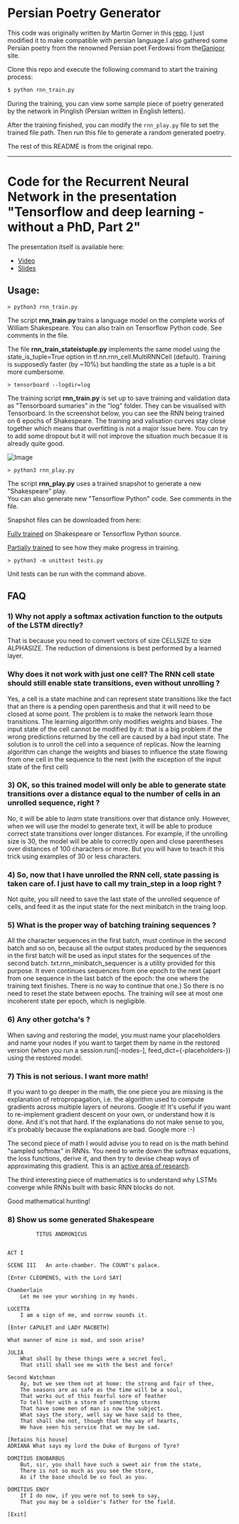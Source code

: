 # Persian Poetry Generator
This code was originally written by Martin Gorner in this [repo](https://github.com/martin-gorner/tensorflow-rnn-shakespeare). 
I just modified it to make compatible with persian language.I also gathered some Persian poetry from the renowned Persian 
poet Ferdowsi from the[Ganjoor](https://ganjoor.net/) site.

Clone this repo and execute the following command to start the training process:

```bash
$ python rnn_train.py
```

During the training, you can view some sample piece of poetry generated by the network in Pinglish (Persian written in English letters).

After the training finished, you can modify the `rnn_play.py` file to set the trained file path. Then run this file to 
generate a random generated poetry.

The rest of this README is from the original repo.

--------------------------------

# Code for the Recurrent Neural Network in the presentation "Tensorflow and deep learning - without a PhD, Part 2"

The presentation itself is available here:

* [Video](https://t.co/cIePWmdxVE)
* [Slides](https://goo.gl/jrd7AR)

## Usage:

```
> python3 rnn_train.py
```
The script **rnn_train.py** trains a language model on the complete works of William Shakespeare.
You can also train on Tensorflow Python code. See comments in the file.

The file **rnn_train_stateistuple.py** implements the same model using 
the state_is_tuple=True option in tf.nn.rnn_cell.MultiRNNCell (default).
Training is supposedly faster (by ~10%) but handling the state as
a tuple is a bit more cumbersome.

```
> tensorboard --logdir=log
```
The training script **rnn_train.py** is set up to save training and validation
data as "Tensorboard sumaries" in the "log" folder. They can be visualised with Tensorboard.
In the screenshot below, you can see the RNN being trained on 6 epochs of Shakespeare.
The training and valisation curves stay close together which means that overfitting is not a major issue here.
 You can try to add some dropout but it will not improve the situation much becasue it is already quite good.
 
![Image](https://martin-gorner.github.io/tensorflow-rnn-shakespeare/tensorboard_screenshot.png)
```
> python3 rnn_play.py
``` 
   
The script **rnn_play.py** uses a trained snapshot to generate a new "Shakespeare" play.  
You can also generate new "Tensorflow Python" code. See comments in the file.

Snapshot files can be downloaded from here:  
   
[Fully trained](https://drive.google.com/file/d/0B5njS_LX6IsDQ1laeDJ6dktSb3M/view?usp=sharing)
on Shakespeare or Tensorflow Python source.   
   
[Partially trained](https://drive.google.com/file/d/0B5njS_LX6IsDc2Y0X1VWc1pVTE0/view?usp=sharing)
to see how they make progress in training.

```
> python3 -m unittest tests.py
```
Unit tests can be run with the command above.
 
## FAQ

### 1) Why not apply a softmax activation function to the outputs of the LSTM directly?
That is because you need to convert vectors of size CELLSIZE to size ALPHASIZE.
The reduction of dimensions is best performed by a learned layer.

###  Why does it not work with just one cell? The RNN cell state should still enable state transitions, even without unrolling ?
Yes, a cell is a state machine and can represent state transitions like
the fact that an there is a pending open parenthesis and that it will need
to be closed at some point. The problem is to make the network learn those
transitions. The learning algorithm only modifies weights and biases. The input
state of the cell cannot be modified by it: that is a big problem if the wrong
predictions returned by the cell are caused by a bad input state. The solution
is to unroll the cell into a sequence of replicas. Now the learning algorithm
can change the weights and biases to influence the state flowing from one cell
in the sequence to the next (with the exception of the input state of the first
cell)

###  3) OK, so this trained model will only be able to generate state transitions over a distance equal to the number of cells in an unrolled sequence, right ?
No, it will be able to *learn* state transitions over that distance only.
However, when we will use the model to generate text, it will be able to produce
correct state transitions over longer distances. For example, if the unrolling
size is 30, the model will be able to correctly open and close parentheses over
distances of 100 characters or more. But you will have to teach it this trick
using examples of 30 or less characters.

###  4) So, now that I have unrolled the RNN cell, state passing is taken care of. I just have to call my train_step in a loop right ?
Not quite, you sill need to save the last state of the unrolled sequence of
cells, and feed it as the input state for the next minibatch in the traing loop.

### 5) What is the proper way of batching training sequences ?
All the character sequences in the first batch, must continue in the second
batch and so on, because all the output states produced by the sequences in the
first batch will be used as input states for the sequences of the second batch.
txt.rnn_minibatch_sequencer is a utility provided for this purpose.
It even continues sequences from one epoch to the next (apart from one sequence
in the last batch of the epoch: the one where the training text finishes. There
is no way to continue that one.) So there is no need to reset the state between
epochs. The training will see at most one incoherent state per epoch, which is
negligible.

### 6) Any other gotcha's ?
When saving and restoring the model, you must name your placeholders and name
your nodes if you want to target them by name in the restored version (when you
run a session.run([-nodes-], feed_dict={-placeholders-}) using the restored model.

### 7) This is not serious. I want more math!
If you want to go deeper in the math, the one piece you are missing is the explanation
of retropropagation, i.e. the algorithm used to compute gradients across multiple layers
of neurons. Google it! It's useful if you want to re-implement gradient descent on your
own, or understand how it is done. And it's not that hard. If the explanations do not make
sense to you, it's probably because the explanations are bad. Google more :-)

The second piece of math I would advise you to read on is the math behind "sampled softmax"
in RNNs. You need to write down the softmax equations, the loss functions, derive it, and
then try to devise cheap ways of approximating this gradient. This is an [active area of
research](http://sebastianruder.com/word-embeddings-softmax/index.html).

The third interesting piece of mathematics is to understand why LSTMs converge while RNNs built with basic
RNN blocks do not.

Good mathematical hunting!﻿

### 8) Show us some generated Shakespeare
```
         TITUS ANDRONICUS


ACT I
 
SCENE III	An ante-chamber. The COUNT's palace.
 
[Enter CLEOMENES, with the Lord SAY]
 
Chamberlain
    Let me see your worshing in my hands.
 
LUCETTA
    I am a sign of me, and sorrow sounds it.
 
[Enter CAPULET and LADY MACBETH]
 
What manner of mine is mad, and soon arise?
 
JULIA
    What shall by these things were a secret fool,
    That still shall see me with the best and force?
 
Second Watchman
    Ay, but we see them not at home: the strong and fair of thee,
    The seasons are as safe as the time will be a soul,
    That works out of this fearful sore of feather
    To tell her with a storm of something storms
    That have some men of man is now the subject.
    What says the story, well say we have said to thee,
    That shall she not, though that the way of hearts,
    We have seen his service that we may be sad.
 
[Retains his house]
ADRIANA What says my lord the Duke of Burgons of Tyre?
 
DOMITIUS ENOBARBUS
    But, sir, you shall have such a sweet air from the state,
    There is not so much as you see the store,
    As if the base should be so foul as you.
 
DOMITIUS ENOY
    If I do now, if you were not to seek to say,
    That you may be a soldier's father for the field.
 
[Exit]
 ```